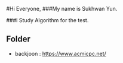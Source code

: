 
#Hi Everyone,
###My name is Sukhwan Yun.

###I Study Algorithm for the test.

## Folder
- backjoon : https://www.acmicpc.net/
